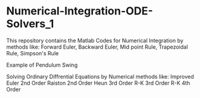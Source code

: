# Numerical-Integration-ODE-Solvers_1
This repository contains the Matlab Codes for Numerical Integration by methods like:
Forward Euler, Backward Euler, Mid point Rule, Trapezoidal Rule, Simpson's Rule

Example of Pendulum Swing

Solving Ordinary Diffrential Equations by Numerical methods like:
Improved Euler 2nd Order
Raiston 2nd Order
Heun 3rd Order
R-K 3rd Order
R-K 4th Order
